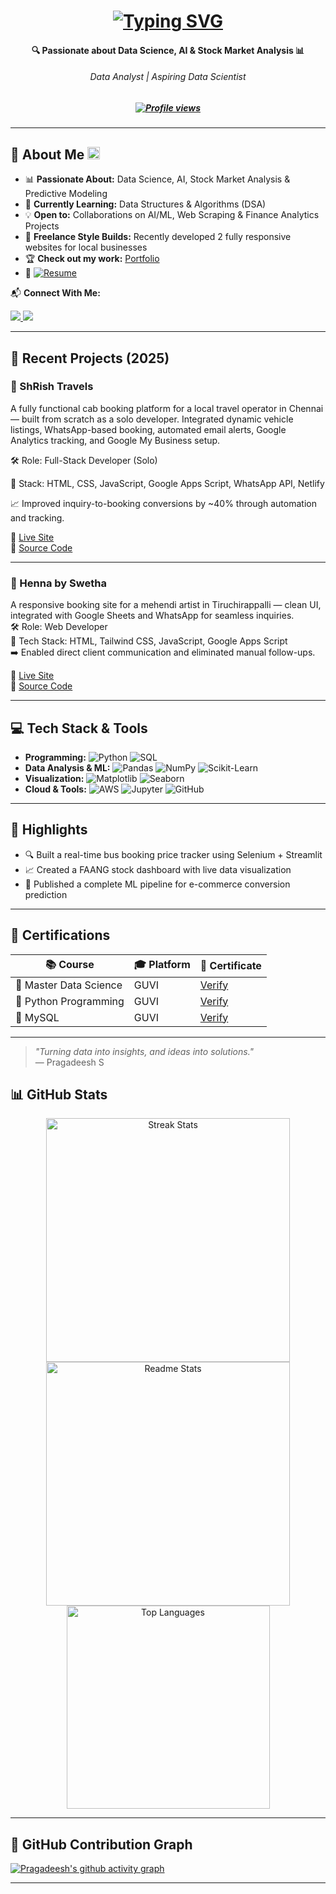 <h1 align="center">
  <a href="https://git.io/typing-svg">
    <img src="https://readme-typing-svg.herokuapp.com?font=Sansita+Swashed&weight=500&size=23&pause=1000&color=1FA8FF&center=true&vCenter=true&width=435&lines=Hello+World!+🌍;I'm+Pragadeesh+Srinivasan+🚀;Data+Analyst+|+Aspiring+Data+Scientist" alt="Typing SVG" />
  </a>
</h1>

<h4 align="center">🔍 Passionate about Data Science, AI & Stock Market Analysis 📊 </h4>
<h6 align="center">Data Analyst | Aspiring Data Scientist</h6>

<h5 align="center">
  <a href="https://github.com/madhan96p">
    <img src="https://komarev.com/ghpvc/?username=madhan96p&label=Profile%20views&color=0e75b6&style=flat" alt="Profile views" />
  </a>
</h5>


---

## 🌟 About Me <img src="https://media.giphy.com/media/hvRJCLFzcasrR4ia7z/giphy.gif" width="20" />

- 📊 **Passionate About:** Data Science, AI, Stock Market Analysis & Predictive Modeling  
- 🌱 **Currently Learning:** Data Structures & Algorithms (DSA)  
- 💡 **Open to:** Collaborations on AI/ML, Web Scraping & Finance Analytics Projects  
- 💼 **Freelance Style Builds:** Recently developed 2 fully responsive websites for local businesses  
- 🏆 **Check out my work:** [Portfolio](https://pragadeeshfolio.netlify.app) 
- 📄 [![Resume](https://img.shields.io/badge/View%20Resume-PDF-blue?style=for-the-badge&logo=adobe-acrobat-reader&logoColor=white)](https://github.com/madhan96p/Portfolio/blob/main/Resume.pdf)

📬 **Connect With Me:**

<a href="mailto:pragadeesh.s96@gmail.com">
  <img src="https://img.shields.io/badge/Gmail-D14836?style=for-the-badge&logo=gmail&logoColor=violet&color=black" />
</a>
<a href="https://www.linkedin.com/in/praga1482/">
  <img src="https://img.shields.io/badge/LinkedIn-%2312100E.svg?&style=for-the-badge&logo=linkedin&logoColor=violet&color=black" />
</a>

---

## 🚀 Recent Projects (2025)

### 🚖 ShRish Travels  
A fully functional cab booking platform for a local travel operator in Chennai — built from scratch as a solo developer. Integrated dynamic vehicle listings, WhatsApp-based booking, automated email alerts, Google Analytics tracking, and Google My Business setup.

🛠️ Role: Full-Stack Developer (Solo)

🧰 Stack: HTML, CSS, JavaScript, Google Apps Script, WhatsApp API, Netlify

📈 Improved inquiry-to-booking conversions by ~40% through automation and tracking.

🔗 [Live Site](https://shrishtravels.netlify.app)  
📁 [Source Code](https://github.com/madhan96p/shrish-travels)

---

### 🌿 Henna by Swetha  
A responsive booking site for a mehendi artist in Tiruchirappalli — clean UI, integrated with Google Sheets and WhatsApp for seamless inquiries.  
🛠️ Role: Web Developer  
🧰 Tech Stack: HTML, Tailwind CSS, JavaScript, Google Apps Script  
➡️ Enabled direct client communication and eliminated manual follow-ups.  

🔗 [Live Site](https://hennabyswetha.netlify.app)  
📁 [Source Code](https://github.com/madhan96p/mehendi-booking-site)

---

## 💻 Tech Stack & Tools

- **Programming:** ![Python](https://img.shields.io/badge/Python-3670A0?style=plastic&logo=python&logoColor=ffdd54) ![SQL](https://img.shields.io/badge/SQL-025E8C?style=plastic&logo=microsoft-sql-server&logoColor=white)  
- **Data Analysis & ML:** ![Pandas](https://img.shields.io/badge/Pandas-150458?style=plastic&logo=pandas&logoColor=white) ![NumPy](https://img.shields.io/badge/Numpy-013243?style=plastic&logo=numpy&logoColor=white) ![Scikit-Learn](https://img.shields.io/badge/Scikit--Learn-F7931E?style=plastic&logo=scikit-learn&logoColor=white)  
- **Visualization:** ![Matplotlib](https://img.shields.io/badge/Matplotlib-039BE5?style=plastic&logo=python&logoColor=white) ![Seaborn](https://img.shields.io/badge/Seaborn-4A4A55?style=plastic&logo=python&logoColor=white)  
- **Cloud & Tools:** ![AWS](https://img.shields.io/badge/AWS-%23FF9900.svg?style=plastic&logo=amazon-aws&logoColor=white) ![Jupyter](https://img.shields.io/badge/Jupyter-F37626?style=plastic&logo=jupyter&logoColor=white) ![GitHub](https://img.shields.io/badge/GitHub-181717?style=plastic&logo=github&logoColor=white)  

---

## 📌 Highlights

- 🔍 Built a real-time bus booking price tracker using Selenium + Streamlit  
- 📈 Created a FAANG stock dashboard with live data visualization  
- 🧠 Published a complete ML pipeline for e-commerce conversion prediction  

---

## 📜 Certifications

| 📚 Course | 🎓 Platform | 🔗 Certificate |
|----------|-------------|----------------|
| 🧠 Master Data Science | GUVI | [Verify](https://www.guvi.in/verify-certificate?id=0KEg21M05u64v7ks53) |
| 🐍 Python Programming | GUVI | [Verify](https://www.guvi.in/verify-certificate?id=uMNY1D78x70469625T) |
| 💾 MySQL | GUVI | [Verify](https://www.guvi.in/verify-certificate?id=470o42v8N85aC7O11e) |

---

> *"Turning data into insights, and ideas into solutions."*  
> — Pragadeesh S

## 📊 GitHub Stats

<div align="center">
  <img width="390" src="https://github-readme-streak-stats-salesp07.vercel.app/?user=madhan96p&count_private=true&theme=react&border_radius=10" alt="Streak Stats" />
  <img width="390" src="https://github-readme-stats-salesp07.vercel.app/api?username=madhan96p&count_private=true&show_icons=true&theme=react&rank_icon=github&border_radius=10" alt="Readme Stats" />
  <br>
  <img width="325" src="https://github-readme-stats-salesp07.vercel.app/api/top-langs/?username=madhan96p&hide=HTML&langs_count=8&layout=compact&theme=react&border_radius=10&size_weight=0.5&count_weight=0.5&exclude_repo=github-readme-stats" alt="Top Languages" />
</div>

---

## 🌱 GitHub Contribution Graph

[![Pragadeesh's github activity graph](https://github-readme-activity-graph.vercel.app/graph?username=madhan96p&custom_title=Pragadeesh's%20contribution&radius=15&height=490&theme=github-compact&area-color=true&area=true&days=46&hide_border=false)](https://github.com/madhan96p)

---


